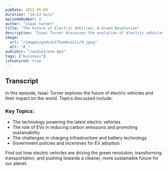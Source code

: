 ```yaml
---
pubDate: 2025-05-09
duration: "14:13 mins"
episodeNumber: 9
author: "isaac-turner"
title: "The Future of Electric Vehicles: A Green Revolution"
description: "Isaac Turner discusses the evolution of electric vehicles and how they are shaping the future of transportation. Learn about the technology behind EVs, challenges in the industry, and what’s next in the push for sustainability."
image:
  url: "/images/podcastThumbnails/9.jpeg"
  alt: "#_"
audioSrc: "/audios/one.mp3"
tags: ["business"]
isFeatured: true
---
```


## Transcript

In this episode, Isaac Turner explores the future of electric vehicles and their impact on the world. Topics discussed include:

### Key Topics:
- The technology powering the latest electric vehicles
- The role of EVs in reducing carbon emissions and promoting sustainability
- The challenges in charging infrastructure and battery technology
- Government policies and incentives for EV adoption

Find out how electric vehicles are driving the green revolution, transforming transportation, and pushing towards a cleaner, more sustainable future for our planet.
